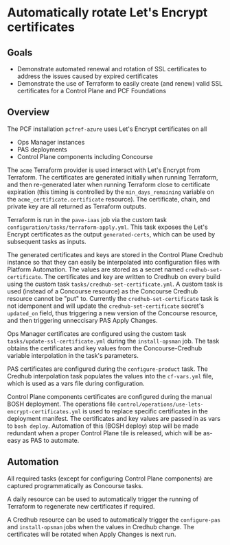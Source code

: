 # Automatically rotate Let's Encrypt certificates

## Goals

- Demonstrate automated renewal and rotation of SSL certificates to address the issues caused by expired certificates
- Demonstrate the use of Terraform to easily create (and renew) valid SSL certificates for a Control Plane and PCF Foundations

## Overview

The PCF installation `pcfref-azure` uses Let's Encrypt certificates on all
- Ops Manager instances
- PAS deployments
- Control Plane components including Concourse

The `acme` Terraform provider is used interact with Let's Encrypt from Terraform.
The certificates are generated initially when running Terraform, and then re-generated later when running Terraform close to certificate expiration (this timing is controlled by the `min_days_remaining` variable on the `acme_certificate.certificate` resource).
The certificate, chain, and private key are all returned as Terraform outputs.

Terraform is run in the `pave-iaas` job via the custom task `configuration/tasks/terraform-apply.yml`.
This task exposes the Let's Encrypt certificates as the output `generated-certs`, which can be used by subsequent tasks as inputs.

The generated certificates and keys are stored in the Control Plane Credhub instance so that they can easily be interpolated into configuration files with Platform Automation.
The values are stored as a secret named `credhub-set-certificate`.
The certificates and key are written to Credhub on every build using the custom task `tasks/credhub-set-certificate.yml`.
A custom task is used (instead of a Concourse resource) as the Concourse Credhub resource cannot be "put" to.
Currently the `credhub-set-certificate` task is not idemponent and will update the `credhub-set-certificate` secret's `updated_on` field, thus triggering a new version of the Concourse resource, and then triggering unneccisary PAS Apply Changes. 

Ops Manager certificates are configured using the custom task `tasks/update-ssl-certificate.yml` during the `install-opsman` job. 
The task obtains the certificates and key values from the Concourse-Credhub variable interpolation in the task's parameters.

PAS certificates are configured during the `configure-product` task.
The Credhub interpolation task populates the values into the `cf-vars.yml` file, which is used as a vars file during configuration.

Control Plane components certificates are configured during the manual BOSH deployment.
The operations file `control/operations/use-lets-encrypt-certificates.yml` is used to replace specific certificates in the deployment manifest.
The certificates and key values are passed in as vars to `bosh deploy`.
Automation of this (BOSH deploy) step will be made redundant when a proper Control Plane tile is released, which will be as-easy as PAS to automate.

## Automation

All required tasks (except for configuring Control Plane components) are captured programmatically as Concourse tasks.

A daily resource can be used to automatically trigger the running of Terraform to regenerate new certificates if required.

A Credhub resource can be used to automatically trigger the `configure-pas` and `install-opsman` jobs when the values in Credhub change. The certificates will be rotated when Apply Changes is next run.

